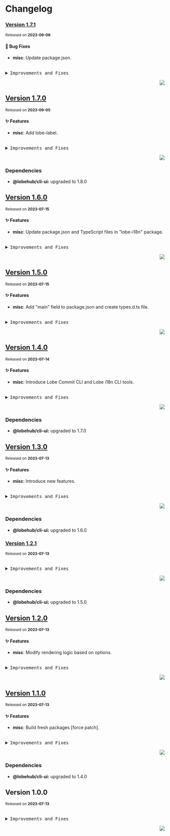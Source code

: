 <a name="readme-top"></a>

# Changelog

### [Version 1.7.1](https://github.com/lobehub/commit-cli/compare/@lobehub/i18n-cli@1.7.0...@lobehub/i18n-cli@1.7.1)

<sup>Released on **2023-09-06**</sup>

#### 🐛 Bug Fixes

- **misc**: Update package.json.

<br/>

<details>
<summary><kbd>Improvements and Fixes</kbd></summary>

#### What's fixed

- **misc**: Update package.json ([abc738e](https://github.com/lobehub/commit-cli/commit/abc738e))

</details>

<div align="right">

[![](https://img.shields.io/badge/-BACK_TO_TOP-151515?style=flat-square)](#readme-top)

</div>

## [Version 1.7.0](https://github.com/lobehub/commit-cli/compare/@lobehub/i18n-cli@1.6.0...@lobehub/i18n-cli@1.7.0)

<sup>Released on **2023-09-05**</sup>

#### ✨ Features

- **misc**: Add lobe-label.

<br/>

<details>
<summary><kbd>Improvements and Fixes</kbd></summary>

#### What's improved

- **misc**: Add lobe-label ([a76c022](https://github.com/lobehub/commit-cli/commit/a76c022))

</details>

<div align="right">

[![](https://img.shields.io/badge/-BACK_TO_TOP-151515?style=flat-square)](#readme-top)

</div>

### Dependencies

- **@lobehub/cli-ui:** upgraded to 1.8.0

## [Version 1.6.0](https://github.com/lobehub/commit-cli/compare/@lobehub/i18n-cli@1.5.0...@lobehub/i18n-cli@1.6.0)

<sup>Released on **2023-07-15**</sup>

#### ✨ Features

- **misc**: Update package.json and TypeScript files in "lobe-i18n" package.

<br/>

<details>
<summary><kbd>Improvements and Fixes</kbd></summary>

#### What's improved

- **misc**: Update package.json and TypeScript files in "lobe-i18n" package ([b00216e](https://github.com/lobehub/commit-cli/commit/b00216e))

</details>

<div align="right">

[![](https://img.shields.io/badge/-BACK_TO_TOP-151515?style=flat-square)](#readme-top)

</div>

## [Version 1.5.0](https://github.com/lobehub/commit-cli/compare/@lobehub/i18n-cli@1.4.0...@lobehub/i18n-cli@1.5.0)

<sup>Released on **2023-07-15**</sup>

#### ✨ Features

- **misc**: Add "main" field to package.json and create types.d.ts file.

<br/>

<details>
<summary><kbd>Improvements and Fixes</kbd></summary>

#### What's improved

- **misc**: Add "main" field to package.json and create types.d.ts file ([9b6aa7d](https://github.com/lobehub/commit-cli/commit/9b6aa7d))

</details>

<div align="right">

[![](https://img.shields.io/badge/-BACK_TO_TOP-151515?style=flat-square)](#readme-top)

</div>

## [Version 1.4.0](https://github.com/lobehub/commit-cli/compare/@lobehub/i18n-cli@1.3.0...@lobehub/i18n-cli@1.4.0)

<sup>Released on **2023-07-14**</sup>

#### ✨ Features

- **misc**: Introduce Lobe Commit CLI and Lobe i18n CLI tools.

<br/>

<details>
<summary><kbd>Improvements and Fixes</kbd></summary>

#### What's improved

- **misc**: Introduce Lobe Commit CLI and Lobe i18n CLI tools ([9f056c2](https://github.com/lobehub/commit-cli/commit/9f056c2))

</details>

<div align="right">

[![](https://img.shields.io/badge/-BACK_TO_TOP-151515?style=flat-square)](#readme-top)

</div>

### Dependencies

- **@lobehub/cli-ui:** upgraded to 1.7.0

## [Version 1.3.0](https://github.com/lobehub/commit-cli/compare/@lobehub/i18n-cli@1.2.1...@lobehub/i18n-cli@1.3.0)

<sup>Released on **2023-07-13**</sup>

#### ✨ Features

- **misc**: Introduce new features.

<br/>

<details>
<summary><kbd>Improvements and Fixes</kbd></summary>

#### What's improved

- **misc**: Introduce new features ([642a173](https://github.com/lobehub/commit-cli/commit/642a173))

</details>

<div align="right">

[![](https://img.shields.io/badge/-BACK_TO_TOP-151515?style=flat-square)](#readme-top)

</div>

### Dependencies

- **@lobehub/cli-ui:** upgraded to 1.6.0

### [Version 1.2.1](https://github.com/lobehub/commit-cli/compare/@lobehub/i18n-cli@1.2.0...@lobehub/i18n-cli@1.2.1)

<sup>Released on **2023-07-13**</sup>

<br/>

<details>
<summary><kbd>Improvements and Fixes</kbd></summary>

</details>

<div align="right">

[![](https://img.shields.io/badge/-BACK_TO_TOP-151515?style=flat-square)](#readme-top)

</div>

### Dependencies

- **@lobehub/cli-ui:** upgraded to 1.5.0

## [Version 1.2.0](https://github.com/lobehub/commit-cli/compare/@lobehub/i18n-cli@1.1.0...@lobehub/i18n-cli@1.2.0)

<sup>Released on **2023-07-13**</sup>

#### ✨ Features

- **misc**: Modify rendering logic based on options.

<br/>

<details>
<summary><kbd>Improvements and Fixes</kbd></summary>

#### What's improved

- **misc**: Modify rendering logic based on options ([fcd486f](https://github.com/lobehub/commit-cli/commit/fcd486f))

</details>

<div align="right">

[![](https://img.shields.io/badge/-BACK_TO_TOP-151515?style=flat-square)](#readme-top)

</div>

## [Version 1.1.0](https://github.com/lobehub/commit-cli/compare/@lobehub/i18n-cli@1.0.0...@lobehub/i18n-cli@1.1.0)

<sup>Released on **2023-07-13**</sup>

#### ✨ Features

- **misc**: Build fresh packages \[force patch].

<br/>

<details>
<summary><kbd>Improvements and Fixes</kbd></summary>

#### What's improved

- **misc**: Build fresh packages \[force patch] ([d50d40f](https://github.com/lobehub/commit-cli/commit/d50d40f))

</details>

<div align="right">

[![](https://img.shields.io/badge/-BACK_TO_TOP-151515?style=flat-square)](#readme-top)

</div>

### Dependencies

- **@lobehub/cli-ui:** upgraded to 1.4.0

## Version 1.0.0

<sup>Released on **2023-07-13**</sup>

<br/>

<details>
<summary><kbd>Improvements and Fixes</kbd></summary>

</details>

<div align="right">

[![](https://img.shields.io/badge/-BACK_TO_TOP-151515?style=flat-square)](#readme-top)

</div>
